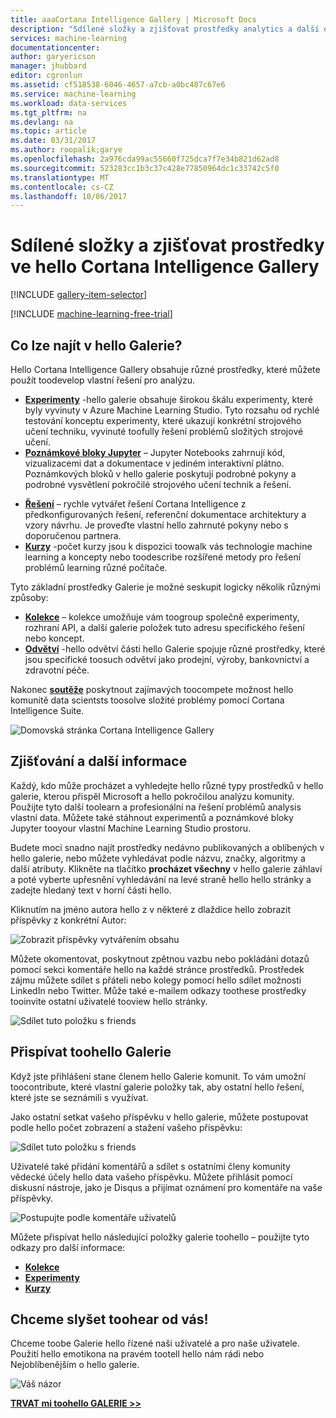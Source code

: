 ```yaml
---
title: aaaCortana Intelligence Gallery | Microsoft Docs
description: "Sdílené složky a zjišťovat prostředky analytics a další obsah v hello Cortana Intelligence Gallery. Další informace od ostatních a proveďte vlastní příspěvky toohello komunity."
services: machine-learning
documentationcenter: 
author: garyericson
manager: jhubbard
editor: cgronlun
ms.assetid: cf518538-6046-4657-a7cb-a0bc487c67e6
ms.service: machine-learning
ms.workload: data-services
ms.tgt_pltfrm: na
ms.devlang: na
ms.topic: article
ms.date: 03/31/2017
ms.author: roopalik;garye
ms.openlocfilehash: 2a976cda99ac55660f725dca7f7e34b821d62ad8
ms.sourcegitcommit: 523283cc1b3c37c428e77850964dc1c33742c5f0
ms.translationtype: MT
ms.contentlocale: cs-CZ
ms.lasthandoff: 10/06/2017
---
```

# <a name="share-and-discover-resources-in-hello-cortana-intelligence-gallery"></a>Sdílené složky a zjišťovat prostředky ve hello Cortana Intelligence Gallery
[!INCLUDE [gallery-item-selector](../../includes/machine-learning-gallery-item-selector.md)]

<!-- separating these 2 includes -->

[!INCLUDE [machine-learning-free-trial](../../includes/machine-learning-free-trial.md)]

## <a name="what-can-i-find-in-hello-gallery"></a>Co lze najít v hello Galerie?
Hello Cortana Intelligence Gallery obsahuje různé prostředky, které můžete použít toodevelop vlastní řešení pro analýzu.

* **[Experimenty](machine-learning-gallery-experiments.md)**  -hello galerie obsahuje širokou škálu experimenty, které byly vyvinuty v Azure Machine Learning Studio. Tyto rozsahu od rychlé testování konceptu experimenty, které ukazují konkrétní strojového učení techniku, vyvinuté toofully řešení problémů složitých strojové učení.
* **[Poznámkové bloky Jupyter](machine-learning-gallery-jupyter-notebooks.md)**  – Jupyter Notebooks zahrnují kód, vizualizacemi dat a dokumentace v jediném interaktivní plátno.
  Poznámkových bloků v hello galerie poskytují podrobné pokyny a podrobné vysvětlení pokročilé strojového učení technik a řešení.

<!--
- **[Machine Learning APIs](https://machine-learning-gallery-apis.md)** - An experiment developed in Azure Machine Learning can be launched as a web service so that hello analytics model can be accessed by others through a set of REST APIs. A variety of these APIs are available in hello Gallery, such as a product recommendation engine or cloud-based face and speech recognition.
-->

* **[Řešení](machine-learning-gallery-solutions.md)**  – rychle vytvářet řešení Cortana Intelligence z předkonfigurovaných řešení, referenční dokumentace architektury a vzory návrhu. Je proveďte vlastní hello zahrnuté pokyny nebo s doporučenou partnera.
* **[Kurzy](machine-learning-gallery-tutorials.md)**  -počet kurzy jsou k dispozici toowalk vás technologie machine learning a koncepty nebo toodescribe rozšířené metody pro řešení problémů learning různé počítače.

Tyto základní prostředky Galerie je možné seskupit logicky několik různými způsoby:

* **[Kolekce](machine-learning-gallery-collections.md)**  – kolekce umožňuje vám toogroup společně experimenty, rozhraní API, a další galerie položek tuto adresu specifického řešení nebo koncept.
* **[Odvětví](machine-learning-gallery-industries.md)**  -hello odvětví části hello Galerie spojuje různé prostředky, které jsou specifické toosuch odvětví jako prodejní, výroby, bankovnictví a zdravotní péče.

Nakonec  **[soutěže](machine-learning-gallery-competitions.md)**  poskytnout zajímavých toocompete možnost hello komunitě data scientsts toosolve složité problémy pomocí Cortana Intelligence Suite.

![Domovská stránka Cortana Intelligence Gallery](media/machine-learning-gallery-how-to-use-contribute-publish/gallery-home-page.png)

## <a name="discover-and-learn"></a>Zjišťování a další informace
Každý, kdo může procházet a vyhledejte hello různé typy prostředků v hello galerie, kterou přispěl Microsoft a hello pokročilou analýzu komunity.
Použijte tyto další toolearn a profesionální na řešení problémů analysis vlastní data.
Můžete také stáhnout experimentů a poznámkové bloky Jupyter tooyour vlastní Machine Learning Studio prostoru.

Budete moci snadno najít prostředky nedávno publikovaných a oblíbených v hello galerie, nebo můžete vyhledávat podle názvu, značky, algoritmy a další atributy.
Klikněte na tlačítko **procházet všechny** v hello galerie záhlaví a poté vyberte upřesnění vyhledávání na levé straně hello hello stránky a zadejte hledaný text v horní části hello.

Kliknutím na jméno autora hello z v některé z dlaždice hello zobrazit příspěvky z konkrétní Autor:

![Zobrazit příspěvky vytvářením obsahu](media/machine-learning-gallery-how-to-use-contribute-publish/view-by-author.png)

Můžete okomentovat, poskytnout zpětnou vazbu nebo pokládání dotazů pomocí sekci komentáře hello na každé stránce prostředků.
Prostředek zájmu můžete sdílet s přáteli nebo kolegy pomocí hello sdílet možnosti LinkedIn nebo Twitter.
Může také e-mailem odkazy toothese prostředky tooinvite ostatní uživatelé tooview hello stránky.

![Sdílet tuto položku s friends](media/machine-learning-gallery-how-to-use-contribute-publish/comment-and-share.png)

## <a name="contribute-toohello-gallery"></a>Přispívat toohello Galerie
Když jste přihlášení stane členem hello Galerie komunit. To vám umožní toocontribute, které vlastní galerie položky tak, aby ostatní hello řešení, které jste se seznámili s využívat.

Jako ostatní setkat vašeho příspěvku v hello galerie, můžete postupovat podle hello počet zobrazení a stažení vašeho příspěvku:

![Sdílet tuto položku s friends](media/machine-learning-gallery-how-to-use-contribute-publish/view-and-download-counts.png)

Uživatelé také přidání komentářů a sdílet s ostatními členy komunity vědecké účely hello data vašeho příspěvku.
Můžete přihlásit pomocí diskusní nástroje, jako je Disqus a přijímat oznámení pro komentáře na vaše příspěvky.

![Postupujte podle komentáře uživatelů](media/machine-learning-gallery-how-to-use-contribute-publish/follow-comments.png)

Můžete přispívat hello následující položky galerie toohello – použijte tyto odkazy pro další informace:

* **[Kolekce](machine-learning-gallery-collections.md#contribute)**
* **[Experimenty](machine-learning-gallery-experiments.md#contribute)**
* **[Kurzy](machine-learning-gallery-tutorials.md#contribute)**

## <a name="we-want-toohear-from-you"></a>Chceme slyšet toohear od vás!
Chceme toobe Galerie hello řízené naši uživatelé a pro naše uživatele. Použití hello emotikona na pravém tootell hello nám rádi nebo Nejoblíbenějším o hello galerie.  

![Váš názor](./media/machine-learning-gallery-how-to-use-contribute-publish/feedback.png)

**[TRVAT mi toohello GALERIE >>](http://gallery.cortanaintelligence.com)**

